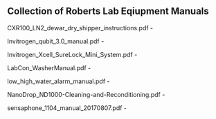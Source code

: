 ## Collection of Roberts Lab Eqiupment Manuals

CXR100_LN2_dewar_dry_shipper_instructions.pdf -

Invitrogen_qubit_3.0_manual.pdf -

Invitrogen_Xcell_SureLock_Mini_System.pdf -

LabCon_WasherManual.pdf -

low_high_water_alarm_manual.pdf -

NanoDrop_ND1000-Cleaning-and-Reconditioning.pdf -

sensaphone_1104_manual_20170807.pdf -

